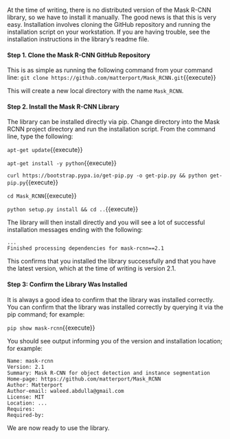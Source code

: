 At the time of writing, there is no distributed version of the Mask R-CNN library, so we have to install it
manually. The good news is that this is very easy. Installation involves cloning the GitHub
repository and running the installation script on your workstation. If you are having trouble,
see the installation instructions in the library’s readme file.

#### Step 1. Clone the Mask R-CNN GitHub Repository
This is as simple as running the following command from your command line:
`git clone https://github.com/matterport/Mask_RCNN.git`{{execute}} 

This will create a new local directory with the name `Mask_RCNN`.


#### Step 2. Install the Mask R-CNN Library
The library can be installed directly via pip. Change directory into the Mask RCNN project
directory and run the installation script. From the command line, type the following:


`apt-get update`{{execute}} 

`apt-get install -y python`{{execute}} 

`curl https://bootstrap.pypa.io/get-pip.py -o get-pip.py && python get-pip.py`{{execute}} 

`cd Mask_RCNN`{{execute}} 

`python setup.py install && cd ..`{{execute}} 

The library will then install directly and you will see a lot of successful installation messages
ending with the following:

```
...
Finished processing dependencies for mask-rcnn==2.1
```

This confirms that you installed the library successfully and that you have the latest version,
which at the time of writing is version 2.1.

#### Step 3: Confirm the Library Was Installed
It is always a good idea to confirm that the library was installed correctly. You can confirm
that the library was installed correctly by querying it via the pip command; for example:

`pip show mask-rcnn`{{execute}} 


You should see output informing you of the version and installation location; for example:

```
Name: mask-rcnn
Version: 2.1
Summary: Mask R-CNN for object detection and instance segmentation
Home-page: https://github.com/matterport/Mask_RCNN
Author: Matterport
Author-email: waleed.abdulla@gmail.com
License: MIT
Location: ...
Requires:
Required-by:
```

We are now ready to use the library.